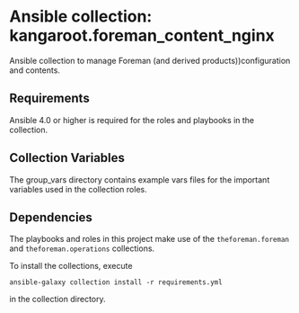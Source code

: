 # Ansible collection: kangaroot.foreman_content_nginx

Ansible collection to manage Foreman (and derived products))configuration and contents.

## Requirements

Ansible 4.0 or higher is required for the roles and playbooks in the collection.

## Collection Variables

The group_vars directory contains example vars files for the important variables used in the collection roles.

## Dependencies

The playbooks and roles in this project make use of the `theforeman.foreman` and `theforeman.operations` collections.

To install the collections, execute

    ansible-galaxy collection install -r requirements.yml

in the collection directory.

